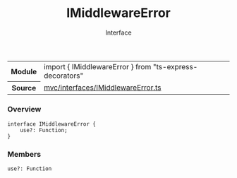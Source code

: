 <header class="symbol-info-header">    <h1 id="imiddlewareerror">IMiddlewareError</h1>    <label class="symbol-info-type-label interface">Interface</label>      </header>
<section class="symbol-info">      <table class="is-full-width">        <tbody>        <tr>          <th>Module</th>          <td>            <div class="lang-typescript">                <span class="token keyword">import</span> { IMiddlewareError }                 <span class="token keyword">from</span>                 <span class="token string">"ts-express-decorators"</span>                            </div>          </td>        </tr>        <tr>          <th>Source</th>          <td>            <a href="https://romakita.github.io/ts-express-decorators/#//blob/v2.0.9/src/mvc/interfaces/IMiddlewareError.ts#L0-L0">                mvc/interfaces/IMiddlewareError.ts            </a>        </td>        </tr>                </tbody>      </table>    </section>

### Overview

<pre><code class="typescript-lang"><span class="token keyword">interface</span> IMiddlewareError <span class="token punctuation">{</span>
    use?<span class="token punctuation">:</span> Function<span class="token punctuation">;</span>
<span class="token punctuation">}</span></code></pre>

### Members

<div class="method-overview"><pre><code class="typescript-lang">use?<span class="token punctuation">:</span> Function</code></pre></div>
